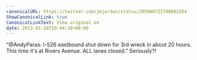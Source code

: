 ```yaml
---
canonicalURL: https://twitter.com/jmjordan/status/295980722748002304
ShowCanonicalLink: true
CanonicalLinkText: View original on
date: 2013-01-28T19:44:38+00:00
---
```

“@AndyParas: I-526 eastbound shut down for 3rd wreck in about 20 hours. This time it's at Rivers Avenue. ALL lanes closed.” Seriously?!